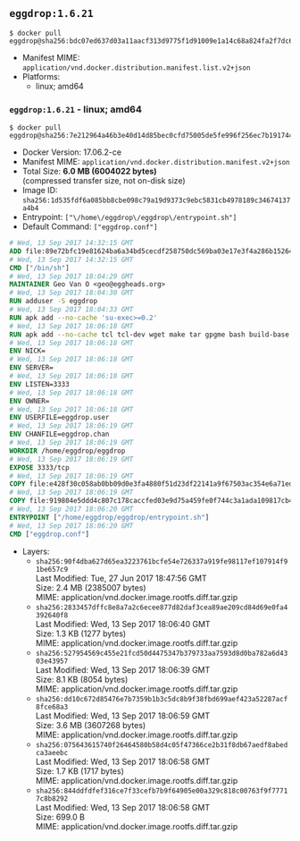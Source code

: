 ## `eggdrop:1.6.21`

```console
$ docker pull eggdrop@sha256:bdc07ed637d03a11aacf313d9775f1d91009e1a14c68a824fa2f7dc66c44f8b5
```

-	Manifest MIME: `application/vnd.docker.distribution.manifest.list.v2+json`
-	Platforms:
	-	linux; amd64

### `eggdrop:1.6.21` - linux; amd64

```console
$ docker pull eggdrop@sha256:7e212964a46b3e40d14d85bec0cfd75005de5fe996f256ec7b19174466a0559f
```

-	Docker Version: 17.06.2-ce
-	Manifest MIME: `application/vnd.docker.distribution.manifest.v2+json`
-	Total Size: **6.0 MB (6004022 bytes)**  
	(compressed transfer size, not on-disk size)
-	Image ID: `sha256:1d535fdf6a085bb8cbe098c79a19d9373c9ebc5831cb4978189c34674137a4b4`
-	Entrypoint: `["\/home\/eggdrop\/eggdrop\/entrypoint.sh"]`
-	Default Command: `["eggdrop.conf"]`

```dockerfile
# Wed, 13 Sep 2017 14:32:15 GMT
ADD file:89e72bfc19e81624ba6a34bd5cecdf258750dc569ba03e17e3f4a286b1526461 in / 
# Wed, 13 Sep 2017 14:32:15 GMT
CMD ["/bin/sh"]
# Wed, 13 Sep 2017 18:04:29 GMT
MAINTAINER Geo Van O <geo@eggheads.org>
# Wed, 13 Sep 2017 18:04:30 GMT
RUN adduser -S eggdrop
# Wed, 13 Sep 2017 18:04:33 GMT
RUN apk add --no-cache 'su-exec>=0.2'
# Wed, 13 Sep 2017 18:06:18 GMT
RUN apk add --no-cache tcl tcl-dev wget make tar gpgme bash build-base   && wget ftp://ftp.eggheads.org/pub/eggdrop/source/1.6/eggdrop1.6.21.tar.gz   && wget ftp://ftp.eggheads.org/pub/eggdrop/source/1.6/eggdrop1.6.21.tar.gz.asc   && gpg --keyserver ha.pool.sks-keyservers.net --recv-key B0B3D92ABE1D20233A2ECB01DB909F5EE7C0E7F7   && gpg --batch --verify eggdrop1.6.21.tar.gz.asc eggdrop1.6.21.tar.gz   && rm eggdrop1.6.21.tar.gz.asc   && tar -zxvf eggdrop1.6.21.tar.gz   && rm eggdrop1.6.21.tar.gz   && ( cd eggdrop1.6.21     && CFLAGS="-std=gnu89" ./configure --with-tclinc=/usr/include/tcl.h --with-tcllib=/usr/lib/libtcl8.6.so     && make config     && make     && make install DEST=/home/eggdrop/eggdrop )   && rm -rf eggdrop1.6.21   && mkdir /home/eggdrop/eggdrop/data   && chown -R eggdrop /home/eggdrop/eggdrop   && apk del tcl-dev wget make tar gpgme build-base
# Wed, 13 Sep 2017 18:06:18 GMT
ENV NICK=
# Wed, 13 Sep 2017 18:06:18 GMT
ENV SERVER=
# Wed, 13 Sep 2017 18:06:18 GMT
ENV LISTEN=3333
# Wed, 13 Sep 2017 18:06:18 GMT
ENV OWNER=
# Wed, 13 Sep 2017 18:06:18 GMT
ENV USERFILE=eggdrop.user
# Wed, 13 Sep 2017 18:06:19 GMT
ENV CHANFILE=eggdrop.chan
# Wed, 13 Sep 2017 18:06:19 GMT
WORKDIR /home/eggdrop/eggdrop
# Wed, 13 Sep 2017 18:06:19 GMT
EXPOSE 3333/tcp
# Wed, 13 Sep 2017 18:06:19 GMT
COPY file:e428f30c058ab0bb09d0e3fa4880f51d23df22141a9f67503ac354e6a71ed388 in /home/eggdrop/eggdrop 
# Wed, 13 Sep 2017 18:06:19 GMT
COPY file:919804e5ddd4c807c178caccfed03e9d75a459fe0f744c3a1ada109817cb44ec in /home/eggdrop/eggdrop/scripts/ 
# Wed, 13 Sep 2017 18:06:20 GMT
ENTRYPOINT ["/home/eggdrop/eggdrop/entrypoint.sh"]
# Wed, 13 Sep 2017 18:06:20 GMT
CMD ["eggdrop.conf"]
```

-	Layers:
	-	`sha256:90f4dba627d65ea3223761bcfe54e726337a919fe98117ef107914f91be657c9`  
		Last Modified: Tue, 27 Jun 2017 18:47:56 GMT  
		Size: 2.4 MB (2385007 bytes)  
		MIME: application/vnd.docker.image.rootfs.diff.tar.gzip
	-	`sha256:2833457dffc8e8a7a2c6ecee877d82daf3cea89ae209cd84d69e0fa4392640f8`  
		Last Modified: Wed, 13 Sep 2017 18:06:40 GMT  
		Size: 1.3 KB (1277 bytes)  
		MIME: application/vnd.docker.image.rootfs.diff.tar.gzip
	-	`sha256:527954569c455e21fcd50d4475347b379733aa7593d8d0ba782a6d4303e43957`  
		Last Modified: Wed, 13 Sep 2017 18:06:39 GMT  
		Size: 8.1 KB (8054 bytes)  
		MIME: application/vnd.docker.image.rootfs.diff.tar.gzip
	-	`sha256:dd10c672d85476e7b7359b1b3c5dc8b9f38fbd699aef423a52287acf8fce68a3`  
		Last Modified: Wed, 13 Sep 2017 18:06:59 GMT  
		Size: 3.6 MB (3607268 bytes)  
		MIME: application/vnd.docker.image.rootfs.diff.tar.gzip
	-	`sha256:075643615740f26464580b58d4c05f47366ce2b31f8db67aedf8abedca3aeebc`  
		Last Modified: Wed, 13 Sep 2017 18:06:58 GMT  
		Size: 1.7 KB (1717 bytes)  
		MIME: application/vnd.docker.image.rootfs.diff.tar.gzip
	-	`sha256:844ddfdfef316ce7f33cefb7b9f64905e00a329c818c00763f9f77717c8b8292`  
		Last Modified: Wed, 13 Sep 2017 18:06:58 GMT  
		Size: 699.0 B  
		MIME: application/vnd.docker.image.rootfs.diff.tar.gzip
